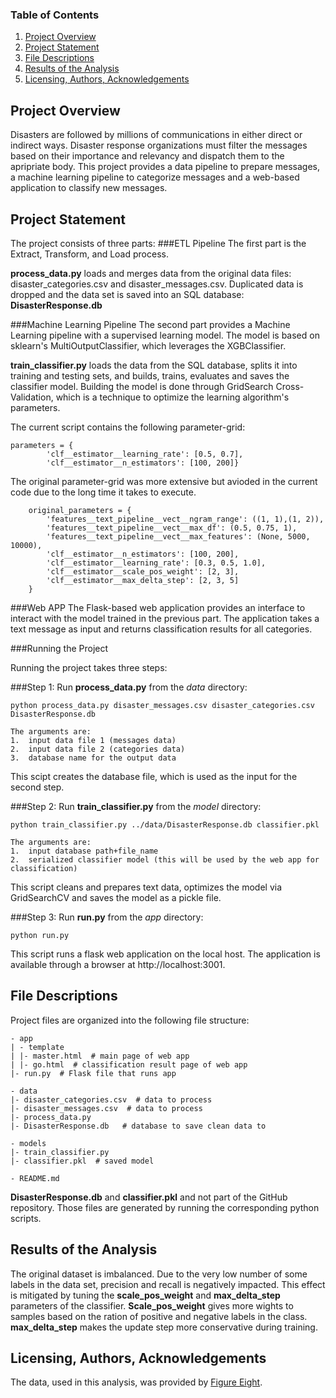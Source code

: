 ### Table of Contents

1. [Project Overview](#overview)
2. [Project Statement](#statement)
3. [File Descriptions](#files)
4. [Results of the Analysis](#results)
5. [Licensing, Authors, Acknowledgements](#licensing)

## Project Overview<a name="overview"></a>

Disasters are followed by millions of communications in either direct or indirect ways.
Disaster response organizations must filter the messages based on their importance and relevancy and dispatch them to the apripriate body.
This project provides a data pipeline to prepare messages, a machine learning pipeline to categorize messages and a web-based application to classify new messages.
 
## Project Statement<a name="statement"></a>

The project consists of three parts:
###ETL Pipeline
The first part is the Extract, Transform, and Load process.

**process_data.py** loads and merges data from the original data files: disaster_categories.csv and disaster_messages.csv.
Duplicated data is dropped and the data set is saved into an SQL database: **DisasterResponse.db**
   
###Machine Learning Pipeline
The second part provides a Machine Learning pipeline with a supervised learning model.
The model is based on sklearn's MultiOutputClassifier, which leverages the XGBClassifier.

**train_classifier.py** loads the data from the SQL database, splits it into training and testing sets, and builds, trains, evaluates and saves the classifier model.
Building the model is done through GridSearch Cross-Validation, which is a technique to optimize the learning algorithm's parameters.

The current script contains the following parameter-grid:

```    
parameters = {
        'clf__estimator__learning_rate': [0.5, 0.7],
        'clf__estimator__n_estimators': [100, 200]}
```

The original parameter-grid was more extensive but avioded in the current code due to the long time it takes to execute.
```
    original_parameters = {
        'features__text_pipeline__vect__ngram_range': ((1, 1),(1, 2)),
        'features__text_pipeline__vect__max_df': (0.5, 0.75, 1),
        'features__text_pipeline__vect__max_features': (None, 5000, 10000),
        'clf__estimator__n_estimators': [100, 200],
        'clf__estimator__learning_rate': [0.3, 0.5, 1.0],
        'clf__estimator__scale_pos_weight': [2, 3],
        'clf__estimator__max_delta_step': [2, 3, 5]
    }
```

###Web APP
The Flask-based web application provides an interface to interact with the model trained in the previous part.
The application takes a text message as input and returns classification results for all categories. 

###Running the Project

Running the project takes three steps:

###Step 1:
Run **process_data.py** from the _data_ directory:

    python process_data.py disaster_messages.csv disaster_categories.csv DisasterResponse.db

    The arguments are:
    1.  input data file 1 (messages data)
    2.  input data file 2 (categories data)
    3.  database name for the output data
This scipt creates the database file, which is used as the input for the second step.

###Step 2:
Run **train_classifier.py** from the _model_ directory:

    python train_classifier.py ../data/DisasterResponse.db classifier.pkl
    
    The arguments are:
    1.  input database path+file_name
    2.  serialized classifier model (this will be used by the web app for classification)

This script cleans and prepares text data, optimizes the model via GridSearchCV and saves the model as a pickle file.

###Step 3:
Run **run.py** from the _app_ directory:

    python run.py
    
This script runs a flask web application on the local host. The application is available through a browser at http://localhost:3001.

## File Descriptions<a name="files"></a>

Project files are organized into the following file structure:
```
- app
| - template
| |- master.html  # main page of web app
| |- go.html  # classification result page of web app
|- run.py  # Flask file that runs app

- data
|- disaster_categories.csv  # data to process 
|- disaster_messages.csv  # data to process
|- process_data.py
|- DisasterResponse.db   # database to save clean data to

- models
|- train_classifier.py
|- classifier.pkl  # saved model 

- README.md
```
**DisasterResponse.db** and **classifier.pkl** and not part of the GitHub repository. Those files are generated by running the corresponding python scripts.

## Results of the Analysis<a name="results"></a>
The original dataset is imbalanced. Due to the very low number of some labels in the data set, precision and recall is negatively impacted.
This effect is mitigated by tuning the **scale_pos_weight** and **max_delta_step** parameters of the classifier.
**Scale_pos_weight** gives more wights to samples based on the ration of positive and negative labels in the class.
**max_delta_step** makes the update step more conservative during training.

## Licensing, Authors, Acknowledgements<a name="licensing"></a>

The data, used in this analysis, was provided by [Figure Eight](https://www.figure-eight.com/).
